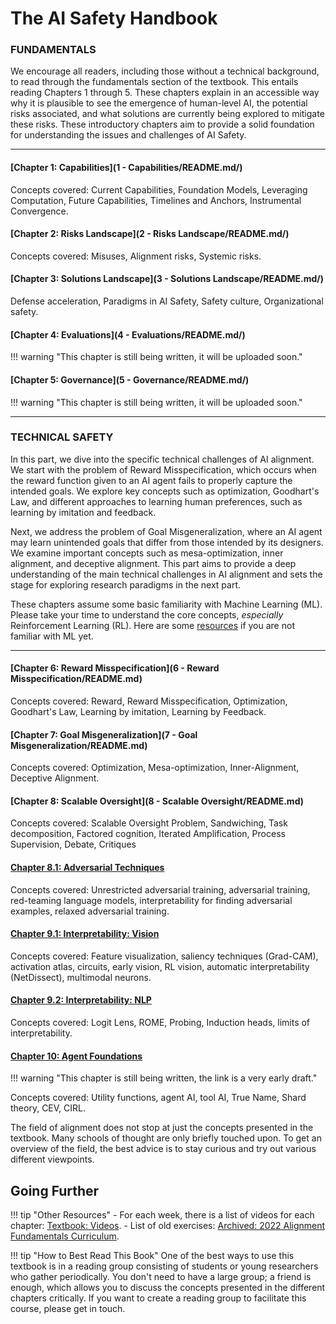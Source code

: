 
# The AI Safety Handbook

### **FUNDAMENTALS**

We encourage all readers, including those without a technical background, to read through the fundamentals section of the textbook. This entails reading Chapters 1 through 5. These chapters explain in an accessible way why it is plausible to see the emergence of human-level AI, the potential risks associated, and what solutions are currently being explored to mitigate these risks. These introductory chapters aim to provide a solid foundation for understanding the issues and challenges of AI Safety.

---

#### [Chapter 1: **Capabilities**](1 - Capabilities/README.md/)

Concepts covered: Current Capabilities, Foundation Models, Leveraging Computation, Future Capabilities, Timelines and Anchors, Instrumental Convergence.

#### [Chapter 2: **Risks Landscape**](2 - Risks Landscape/README.md/)

Concepts covered: Misuses, Alignment risks, Systemic risks.

#### [Chapter 3: **Solutions Landscape**](3 - Solutions Landscape/README.md/)

Defense acceleration, Paradigms in AI Safety, Safety culture, Organizational safety.

#### [Chapter 4: **Evaluations**](4 - Evaluations/README.md/)

!!! warning "This chapter is still being written, it will be uploaded soon."

#### [Chapter 5: **Governance**](5 - Governance/README.md/)

!!! warning "This chapter is still being written, it will be uploaded soon."

---

### **TECHNICAL SAFETY**


In this part, we dive into the specific technical challenges of AI alignment. We start with the problem of Reward Misspecification, which occurs when the reward function given to an AI agent fails to properly capture the intended goals. We explore key concepts such as optimization, Goodhart's Law, and different approaches to learning human preferences, such as learning by imitation and feedback.

Next, we address the problem of Goal Misgeneralization, where an AI agent may learn unintended goals that differ from those intended by its designers. We examine important concepts such as mesa-optimization, inner alignment, and deceptive alignment. This part aims to provide a deep understanding of the main technical challenges in AI alignment and sets the stage for exploring research paradigms in the next part.

These chapters assume some basic familiarity with Machine Learning (ML). Please take your time to understand the core concepts, *especially* Reinforcement Learning (RL). Here are some [resources](https://course.aisafetyfundamentals.com/alignment?week=0) if you are not familiar with ML yet.

---

#### [Chapter 6: **Reward Misspecification**](6 - Reward Misspecification/README.md)

Concepts covered: Reward, Reward Misspecification, Optimization, Goodhart's Law, Learning by imitation, Learning by Feedback.

#### [Chapter 7: **Goal Misgeneralization**](7 - Goal Misgeneralization/README.md)

Concepts covered: Optimization, Mesa-optimization, Inner-Alignment, Deceptive Alignment.

#### [Chapter 8: **Scalable Oversight**](8 - Scalable Oversight/README.md)

Concepts covered: Scalable Oversight Problem, Sandwiching, Task decomposition, Factored cognition, Iterated Amplification, Process Supervision, Debate, Critiques

#### [Chapter 8.1: **Adversarial Techniques**](https://www.lesswrong.com/s/3ni2P2GZzBvNebWYZ/p/nz5NNAtfKJLmbtksL)

Concepts covered: Unrestricted adversarial training, adversarial training, red-teaming language models, interpretability for finding adversarial examples, relaxed adversarial training.

#### [Chapter 9.1: **Interpretability: Vision**](https://www.lesswrong.com/posts/XZfJvxZqfbLfN6pKh/introductory-textbook-to-vision-models-interpretability)

Concepts covered: Feature visualization, saliency techniques (Grad-CAM), activation atlas, circuits, early vision, RL vision, automatic interpretability (NetDissect), multimodal neurons.

#### [Chapter 9.2: **Interpretability: NLP**](https://drive.google.com/file/d/145_PXa5XE1iaq911NmO25Res_ALAGLlE/view?usp=sharing)

Concepts covered: Logit Lens, ROME, Probing, Induction heads, limits of interpretability.

#### [Chapter 10: **Agent Foundations**](https://docs.google.com/document/d/1z4CwGDUzHvPvfXNxyfDaIfh9kK1JBJWEcfdGUutfJY0/edit)

!!! warning "This chapter is still being written, the link is a very early draft."

Concepts covered: Utility functions, agent AI, tool AI, True Name, Shard theory, CEV, CIRL.


The field of alignment does not stop at just the concepts presented in the textbook. Many schools of thought are only briefly touched upon. To get an overview of the field, the best advice is to stay curious and try out various different viewpoints.

## Going Further

!!! tip "Other Resources"
    - For each week, there is a list of videos for each chapter: [Textbook: Videos](https://docs.google.com/document/d/19OeWv-_yhG0dUyrl6mfnHeHgZYVtyRdNt0kZQjtfSdc/edit).
    - List of old exercises: [Archived: 2022 Alignment Fundamentals Curriculum](https://docs.google.com/document/d/1mTm_sT2YQx3mRXQD6J2xD2QJG1c3kHyvX8kQc_IQ0ns/edit#heading=h.dlm795ug69gc).

!!! tip "How to Best Read This Book"
    One of the best ways to use this textbook is in a reading group consisting of students or young researchers who gather periodically. You don't need to have a large group; a friend is enough, which allows you to discuss the concepts presented in the different chapters critically. If you want to create a reading group to facilitate this course, please get in touch.

